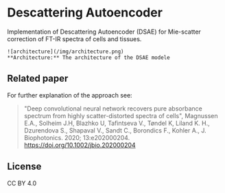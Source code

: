# Descattering Autoencoder

Implementation of Descattering Autoencoder (DSAE) for Mie-scatter correction of FT-IR spectra of cells and tissues.


```
![architecture](/img/architecture.png)
**Architecture:** The architecture of the DSAE modele
```



Related paper
---------------
For further explanation of the approach see: 

> "Deep convolutional neural network recovers pure absorbance spectrum from highly scatter-distorted spectra of cells", 
> Magnussen E.A., Solheim J.H, Blazhko U, Tafintseva V., Tøndel K, Liland K. H.,  Dzurendova S.,  Shapaval V.,  Sandt C.,  Borondics F.,  Kohler A.,
> J. Biophotonics. 2020; 13:e202000204.
> https://doi.org/10.1002/jbio.202000204


License
---------
CC BY 4.0

